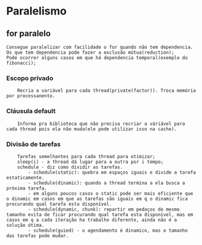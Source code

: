 # Paralelismo

## for paralelo
    Consegue paralelizar com facilidade o for quando não tem dependencia.
    Os que tem dependencia pode fazer a exclusão mútua(reduction);
    Pode ocorrer alguns casos em que há dependencia temporal(exemplo do fibonacci);
### Escopo privado
        Recria a variável para cada thread(private(factor)). Troca memória por processanento.
### Cláusula default
        Informa pra biblioteca que não precisa recriar a váriável para cada thread pois ela não muda(ele pode utilizar isso na cache).
### Divisão de tarefas
        Tarefas semelhantes para cada thread para otimizar;
        sleep(i) - a thread dá lugar para a outra por i tempo;
        schedule - diz como dividir as tarefas.
            - schedule(static): quebra em espaços iguais e divide a tarefa estaticamente.
            - schedule(dinamic): quando a thread termina a ela busca a próxima tarefa.
            - em alguns poucos casos o static pode ser mais eficiente que o dinamic em casos em que as tarefas são iguais em q o dinamic fica procurando qual tarefa esta disponível.
            - schedule(dynamic, chunk): repartir em pedaços do mesmo tamanho evita de ficar procurando qual tarefa esta disponível, mas em casos em q a cada iteração ha trabalho diferente, ainda não é a solução ótima.
            - schedule(guied) - o agendamento é dinamico, mas o tamanho das tarefas pode mudar.
 